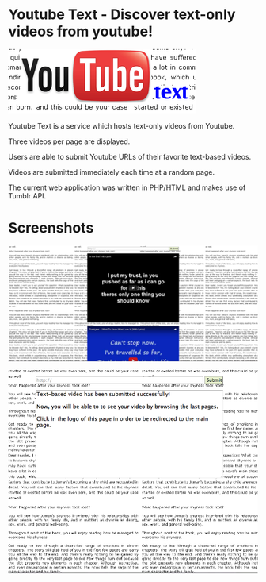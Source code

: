 # Youtube Text - Discover text-only videos from youtube!

![alt tag](https://raw.githubusercontent.com/fsiamp/youtube-text/master/logo.png)

Youtube Text is a service which hosts text-only videos from Youtube.

Three videos per page are displayed.

Users are able to submit Youtube URLs of their favorite text-based videos.

Videos are submitted immediately each time at a random page.

The current web application was written in PHP/HTML and makes use of Tumblr API.

# Screenshots

![alt tag](https://raw.githubusercontent.com/fsiamp/youtube-text/master/video.png)

![alt tag](https://raw.githubusercontent.com/fsiamp/youtube-text/master/text.png)
